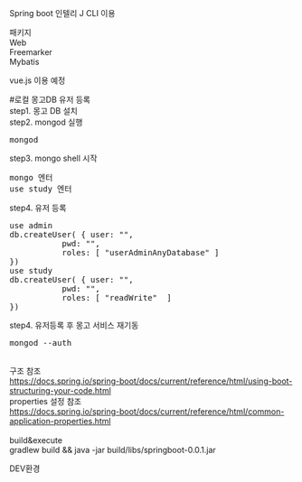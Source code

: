 Spring boot
인텔리 J CLI 이용

패키지<br>
Web<br>
Freemarker<br>
Mybatis<br>

vue.js 이용 예정


#로컬 몽고DB 유저 등록<br>
step1. 몽고 DB 설치<br>
step2. mongod 실행<br>
<pre>
mongod
</pre>
step3. mongo shell 시작<br>
<pre>
mongo 엔터
use study 엔터
</pre>
step4. 유저 등록
<pre>
use admin
db.createUser( { user: "<username>",
           pwd: "<password>",
           roles: [ "userAdminAnyDatabase" ]
})
use study
db.createUser( { user: "<username>",
           pwd: "<password>",
           roles: [ "readWrite"  ] 
})
</pre>
step4. 유저등록 후 몽고 서비스 재기동<br>
<pre>
mongod --auth
</pre>
<br>구조 참조</br>
https://docs.spring.io/spring-boot/docs/current/reference/html/using-boot-structuring-your-code.html
<br>properties 설정 참조</br>
https://docs.spring.io/spring-boot/docs/current/reference/html/common-application-properties.html
<br><br>build&execute<br>
gradlew build && java -jar build/libs/springboot-0.0.1.jar

DEV환경
